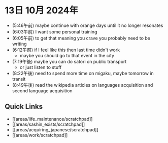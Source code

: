 # 13日 10月 2024年
- (5:46午前) maybe continue with orange days until it no longer resonates
- (6:03午前) I want some personal training
- (6:05午前) to get that meaning you crave you probably need to be writing
- (6:12午前) if I feel like this then last time didn't work
  - maybe you should go to that event in the city
- (7:19午後) maybe you can do satori on public transport
  - or just listen to stuff
- (8:22午後) need to spend more time on migaku, maybe tomorrow in transit
- (8:49午後) read the wikipedia articles on languages acquisition and second language acquisition





 



## Quick Links
- [[areas/life_maintenance/scratchpad]]
- [[areas/sashin_exists/scratchpad]]
- [[areas/acquiring_japanese/scratchpad]]
- [[areas/work/scratchpad]]
